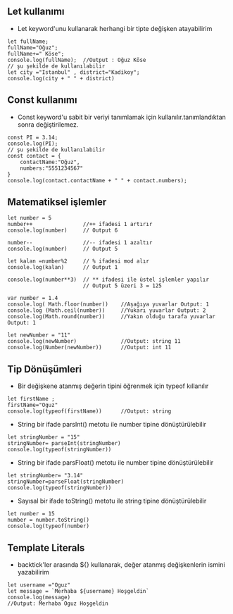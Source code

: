 ## Let kullanımı
* Let keyword'unu kullanarak herhangi bir tipte değişken atayabilirim
```Js
let fullName;
fullName="Oğuz";
fullName+=" Köse";
console.log(fullName);  //Output : Oğuz Köse
// şu şekilde de kullanılabilir
let city ="Istanbul" , district="Kadikoy";
console.log(city + " " + district)

```
## Const     kullanımı
- Const keyword'u sabit bir veriyi tanımlamak için kullanılır.tanımlandıktan sonra değiştirilemez.
```JS
const PI = 3.14;
console.log(PI);
// şu şekilde de kullanılabilir
const contact = {
    contactName:"Oğuz",
    numbers:"5551234567"
}
console.log(contact.contactName + " " + contact.numbers);
```
## Matematiksel işlemler
```JS
let number = 5
number++                //++ ifadesi 1 artırır
console.log(number)     // Output 6

number--                //-- ifadesi 1 azaltır
console.log(number)     // Output 5

let kalan =number%2     // % ifadesi mod alır 
console.log(kalan)      // Output 1

console.log(number**3)  // ** ifadesi ile üstel işlemler yapılır
                        // Output 5 üzeri 3 = 125

var number = 1.4
console.log( Math.floor(number))    //Aşağıya yuvarlar Output: 1
console.log (Math.ceil(number))     //Yukarı yuvarlar Output: 2
console.log(Math.round(number))     //Yakın olduğu tarafa yuvarlar Output: 1

let newNumber = "11"
console.log(newNumber)              //Output: string 11
console.log(Number(newNumber))      //Output: int 11

```
## Tip Dönüşümleri
- Bir değişkene atanmış değerin tipini öğrenmek için typeof kıllanılır

```JS
let firstName ;
firstName="Oguz"
console.log(typeof(firstName))      //Output: string
```

- String bir ifade parsInt() metotu ile number tipine dönüştürülebilir
```JS
let stringNumber = "15"
stringNumber= parseInt(stringNumber)
console.log(typeof(stringNumber))
```
- String bir ifade parsFloat() metotu ile number tipine dönüştürülebilir
```JS
let stringNumber= "3.14"
stringNumber=parseFloat(stringNumber)
console.log(typeof(stringNumber))
```
- Sayısal bir ifade toString() metotu ile string tipine dönüştürülebilir
```Js
let number = 15
number = number.toString()
console.log(typeof(number)
```
## Template Literals
- backtick'ler arasında ${} kullanarak, değer atanmış değişkenlerin ismini yazabilirim
```JS
let username ="Oguz"
let message = `Merhaba ${username} Hoşgeldin`
console.log(message)
//Output: Merhaba Oguz Hoşgeldin
``` 
